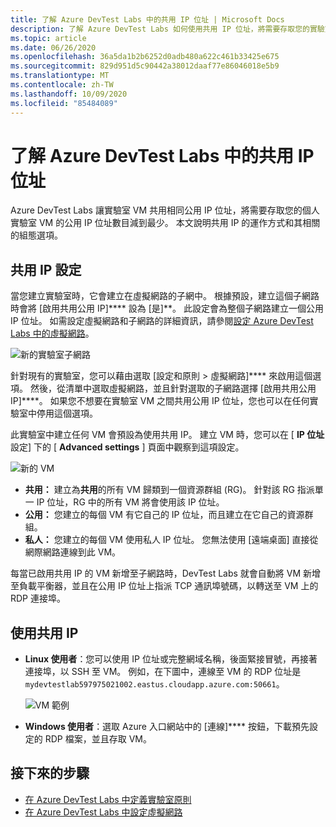 ```yaml
---
title: 了解 Azure DevTest Labs 中的共用 IP 位址 | Microsoft Docs
description: 了解 Azure DevTest Labs 如何使用共用 IP 位址，將需要存取您的實驗室 VM 的公用 IP 位址減到最少。
ms.topic: article
ms.date: 06/26/2020
ms.openlocfilehash: 36a5da1b2b6252d0adb480a622c461b33425e675
ms.sourcegitcommit: 829d951d5c90442a38012daaf77e86046018e5b9
ms.translationtype: MT
ms.contentlocale: zh-TW
ms.lasthandoff: 10/09/2020
ms.locfileid: "85484089"
---
```

# <a name="understand-shared-ip-addresses-in-azure-devtest-labs"></a>了解 Azure DevTest Labs 中的共用 IP 位址

Azure DevTest Labs 讓實驗室 VM 共用相同公用 IP 位址，將需要存取您的個人實驗室 VM 的公用 IP 位址數目減到最少。  本文說明共用 IP 的運作方式和其相關的組態選項。

## <a name="shared-ip-setting"></a>共用 IP 設定

當您建立實驗室時，它會建立在虛擬網路的子網中。  根據預設，建立這個子網路時會將 [啟用共用公用 IP]**** 設為 [是]**。  此設定會為整個子網路建立一個公用 IP 位址。  如需設定虛擬網路和子網路的詳細資訊，請參閱[設定 Azure DevTest Labs 中的虛擬網路](devtest-lab-configure-vnet.md)。

![新的實驗室子網路](media/devtest-lab-shared-ip/lab-subnet.png)

針對現有的實驗室，您可以藉由選取 [設定和原則 > 虛擬網路]**** 來啟用這個選項。 然後，從清單中選取虛擬網路，並且針對選取的子網路選擇 [啟用共用公用 IP]****。 如果您不想要在實驗室 VM 之間共用公用 IP 位址，您也可以在任何實驗室中停用這個選項。

此實驗室中建立任何 VM 會預設為使用共用 IP。  建立 VM 時，您可以在 [ **IP 位址**設定] 下的 [ **Advanced settings** ] 頁面中觀察到這項設定。

![新的 VM](media/devtest-lab-shared-ip/new-vm.png)

- **共用：** 建立為**共用**的所有 VM 歸類到一個資源群組 (RG)。 針對該 RG 指派單一 IP 位址，RG 中的所有 VM 將會使用該 IP 位址。
- **公用：** 您建立的每個 VM 有它自己的 IP 位址，而且建立在它自己的資源群組。
- **私人：** 您建立的每個 VM 使用私人 IP 位址。 您無法使用 [遠端桌面] 直接從網際網路連線到此 VM。

每當已啟用共用 IP 的 VM 新增至子網路時，DevTest Labs 就會自動將 VM 新增至負載平衡器，並且在公用 IP 位址上指派 TCP 通訊埠號碼，以轉送至 VM 上的 RDP 連接埠。  

## <a name="using-the-shared-ip"></a>使用共用 IP

- **Linux 使用者**：您可以使用 IP 位址或完整網域名稱，後面緊接冒號，再接著連接埠，以 SSH 至 VM。 例如，在下圖中，連線至 VM 的 RDP 位址是 `mydevtestlab597975021002.eastus.cloudapp.azure.com:50661`。

  ![VM 範例](media/devtest-lab-shared-ip/vm-info.png)

- **Windows 使用者**：選取 Azure 入口網站中的 [連線]**** 按鈕，下載預先設定的 RDP 檔案，並且存取 VM。

## <a name="next-steps"></a>接下來的步驟

* [在 Azure DevTest Labs 中定義實驗室原則](devtest-lab-set-lab-policy.md)
* [在 Azure DevTest Labs 中設定虛擬網路](devtest-lab-configure-vnet.md)





